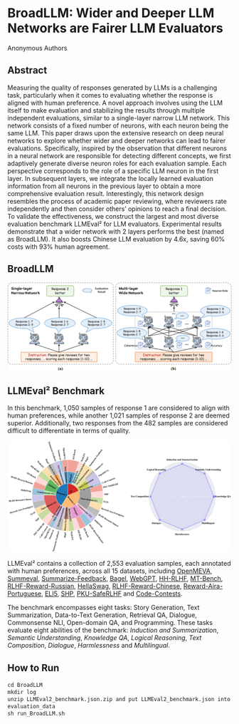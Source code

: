 # BroadLLM: Wider and Deeper LLM Networks are Fairer LLM Evaluators
Anonymous Authors
 
## Abstract
Measuring the quality of responses generated by LLMs is a challenging task, particularly when it comes to evaluating whether the response is aligned with human preference. A novel approach involves using the LLM itself to make evaluation and stabilizing the results through multiple independent evaluations, similar to a single-layer narrow LLM network. This network consists of a fixed number of neurons, with each neuron being the same LLM. This paper draws upon the extensive research on deep neural networks to explore whether wider and deeper networks can lead to fairer evaluations. Specifically, inspired by the observation that different neurons in a neural network are responsible for detecting different concepts, we first adaptively generate diverse neuron roles for each evaluation sample. Each perspective corresponds to the role of a specific LLM neuron in the first layer. In subsequent layers, we integrate the locally learned evaluation information from all neurons in the previous layer to obtain a more comprehensive evaluation result. Interestingly, this network design resembles the process of academic paper reviewing, where reviewers rate independently and then consider others’ opinions to reach a final decision. To validate the effectiveness, we construct the largest and most diverse evaluation benchmark LLMEval² for LLM evaluators. Experimental results demonstrate that a wider network with 2 layers performs the best (named as BroadLLM). It also boosts Chinese LLM evaluation by 4.6x, saving 60% costs with 93% human agreement.

## BroadLLM

![Method](figs/intro.png)

## LLMEval² Benchmark
In this benchmark, 1,050 samples of response 1 are considered to align with human preferences, while another 1,021 samples of response 2 are deemed superior. Additionally, two responses from the 482 samples are considered difficult to differentiate in terms of quality. 

![Benchmark](figs/benchmark.png)

LLMEval² contains a collection of 2,553 evaluation samples, each annotated with human preferences, across all 15 datasets, including [OpenMEVA](https://github.com/krystalan/chatgpt_as_nlg_evaluator), [Summeval](https://github.com/krystalan/chatgpt_as_nlg_evaluator), [Summarize-Feedback](https://github.com/openai/summarize-from-feedback\#human-feedback-data), [Bagel](https://github.com/krystalan/chatgpt_as_nlg_evaluator), [WebGPT](https://huggingface.co/datasets/openai/webgpt\_comparisons), [HH-RLHF](https://github.com/anthropics/hh-rlhf), [MT-Bench](https://github.com/lm-sys/FastChat), [RLHF-Reward-Russian](https://huggingface.co/datasets/d0rj/rlhf-reward-datasets-ru), [HellaSwag](https://github.com/rowanz/hellaswag), [RLHF-Reward-Chinese](https://huggingface.co/datasets/beyond/rlhf-reward-single-round-trans\_chinese), [Reward-Aira-Portuguese](https://huggingface.co/datasets/nicholasKluge/reward-aira-dataset), [ELI5](https://huggingface.co/datasets/eli5), [SHP](https://huggingface.co/datasets/stanfordnlp/SHP), [PKU-SafeRLHF](https://huggingface.co/datasets/PKU-Alignment/PKU-SafeRLHF-10K) and [Code-Contests](https://huggingface.co/datasets/deepmind/code\_contests).

The benchmark encompasses eight tasks: Story Generation, Text Summarization, Data-to-Text Generation, Retrieval QA, Dialogue, Commonsense NLI, Open-domain QA, and Programming. These tasks evaluate eight abilities of the benchmark: *Induction and Summarization*, *Semantic Understanding*, *Knowledge QA*, *Logical Reasoning*, *Text Composition*, *Dialogue*, *Harmlessness* and *Multilingual*.

## How to Run
```
cd BroadLLM
mkdir log
unzip LLMEval2_benchmark.json.zip and put LLMEval2_benchmark.json into evaluation_data
sh run_BroadLLM.sh
```
